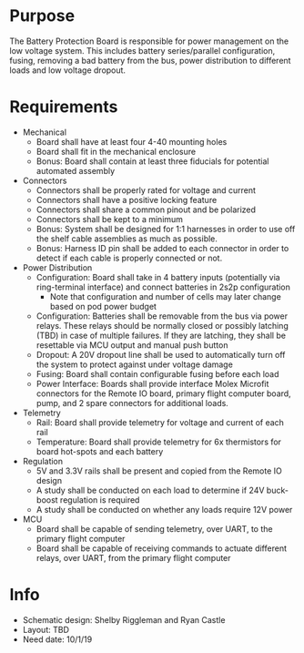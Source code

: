 # Purpose
The Battery Protection Board is responsible for power management on the low voltage system. This includes battery series/parallel configuration, fusing, removing a bad battery from the bus, power distribution to different loads and low voltage dropout. 

# Requirements
* Mechanical
  * Board shall have at least four 4-40 mounting holes
  * Board shall fit in the mechanical enclosure
  * Bonus: Board shall contain at least three fiducials for potential automated assembly
* Connectors
  * Connectors shall be properly rated for voltage and current
  * Connectors shall have a positive locking feature
  * Connectors shall share a common pinout and be polarized
  * Connectors shall be kept to a minimum
  * Bonus: System shall be designed for 1:1 harnesses in order to use off the shelf cable assemblies as much as possible.
  * Bonus: Harness ID pin shall be added to each connector in order to detect if each cable is properly connected or not.
* Power Distribution
  * Configuration: Board shall take in 4 battery inputs (potentially via ring-terminal interface) and connect batteries in 2s2p configuration
    * Note that configuration and number of cells may later change based on pod power budget
  * Configuration: Batteries shall be removable from the bus via power relays. These relays should be normally closed or possibly latching (TBD) in case of multiple failures. If they are latching, they shall be resettable via MCU output and manual push button
  * Dropout: A 20V dropout line shall be used to automatically turn off the system to protect against under voltage damage
  * Fusing: Board shall contain configurable fusing before each load 
  * Power Interface: Boards shall provide interface Molex Microfit connectors for the Remote IO board, primary flight computer board, pump, and 2 spare connectors for additional loads.
* Telemetry
  * Rail: Board shall provide telemetry for voltage and current of each rail
  * Temperature: Board shall provide telemetry for 6x thermistors for board hot-spots and each battery
* Regulation
  * 5V and 3.3V rails shall be present and copied from the Remote IO design
  * A study shall be conducted on each load to determine if 24V buck-boost regulation is required
  * A study shall be conducted on whether any loads require 12V power
* MCU
  * Board shall be capable of sending telemetry, over UART, to the primary flight computer
  * Board shall be capable of receiving commands to actuate different relays, over UART, from the primary flight computer

# Info
* Schematic design: Shelby Riggleman and Ryan Castle
* Layout: TBD
* Need date: 10/1/19
